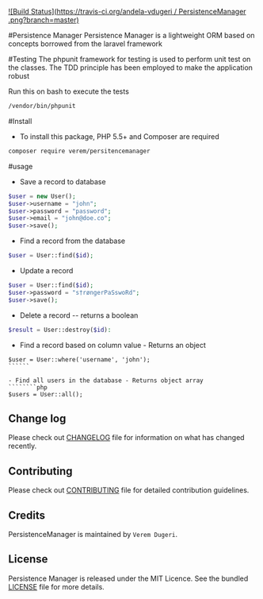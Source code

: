 
[![Build Status](https://travis-ci.org/andela-vdugeri / PersistenceManager .png?branch=master)](http://travis-ci.org/example/example)

#Persistence Manager
Persistence Manager is a lightweight ORM based on concepts
borrowed from the laravel framework


#Testing
 The phpunit framework for testing is used to perform
 unit test on the classes. The TDD principle has been
 employed to make the application robust

 Run this on bash to execute the tests
 ```````bash
 /vendor/bin/phpunit
`````````

#Install

- To install this package, PHP 5.5+ and Composer are required

````bash
composer require verem/persitencemanager
``````

#usage

- Save a record to database

````````php
$user = new User();
$user->username = "john";
$user->password = "password";
$user->email = "john@doe.co";
$user->save();
`````````
- Find a record from the database

``````php
$user = User::find($id);
``````
- Update a record

``````php
$user = User::find($id);
$user->password = "s†røngerPaSswoRd";
$user->save();
``````
- Delete a record -- returns a boolean

````````php
$result = User::destroy($id):
````````

- Find a record based on column value - Returns an object

```````
$user = User::where('username', 'john');
``````

- Find all users in the database - Returns object array
````````php
$users = User::all();
````````

## Change log
Please check out [CHANGELOG](CHANGELOG.md) file for information on what has changed recently.

## Contributing
Please check out [CONTRIBUTING](CONTRIBUTING.md) file for detailed contribution guidelines.

## Credits
PersistenceManager is maintained by `Verem Dugeri`.

## License
Persistence Manager is released under the MIT Licence. See the bundled [LICENSE](LICENSE.md) file for more details.



